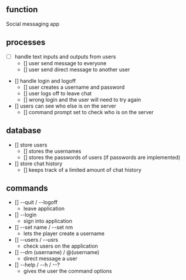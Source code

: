 ## function
Social messaging app

## processes
- [ ] handle text inputs and outputs from users
	- [] user send message to everyone
	- [] user send direct message to another user
- [] handle login and logoff
	- [] user creates a username and password
	- [] user logs off to leave chat
	- [] wrong login and the user will need to try again
- [] users can see who else is on the server
	- [] command prompt set to check who is on the server

## database
- [] store users
	- [] stores the usernames
	- [] stores the passwords of users (if passwords are implemented)
- [] store chat history
	- [] keeps track of a limited amount of chat history
	
## commands
- [] --quit / --logoff
	- leave application
- [] --login
	- sign into application
- [] --set name / --set nm
	- lets the player create a username
- [] --users / --usrs
	- check users on the application
- [] --dm (username) / @(username)
	- direct message a user
- [] --help / --h / --?
	- gives the user the command options